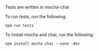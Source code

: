 Tests are written in mocha-chai

To run tests, run the following:

```npm run tests```

To install mocha and chai, run the following:

```npm install mocha chai --save -dev```
